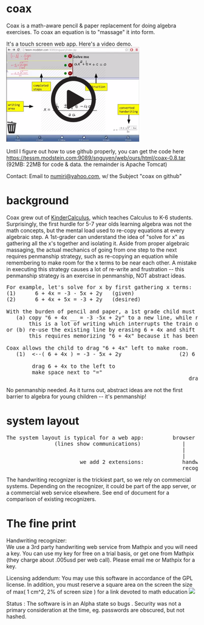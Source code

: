 # coax
Coax is a math-aware pencil & paper replacement for doing algebra exercises.  To coax an equation is to "massage" it into form.

It's a touch screen web app.  Here's a video demo.  
<a href="http://tessm.modstein.com:9089/snguyen/web/ours/html/demo.mp4"><img src="play-coax.png"></a>

Until I figure out how to use github properly, you can get the code here https://tessm.modstein.com:9089/snguyen/web/ours/html/coax-0.8.tar 
(92MB: 22MB for code & data.  the remainder is Apache Tomcat)

Contact:  Email to numiri@yahoo.com, w/ the Subject "coax on github" <br>

# background
Coax grew out of <a href="https://en.wikiversity.org/wiki/KinderCalculus">KinderCalculus</a>, which teaches Calculus to K-6 students.  Surprisingly, the first hurdle for 5-7 year olds learning algebra was not the math concepts, but the mental load used to re-copy equations at every algebraic step.  A 1st-grader can understand the idea of "solve for x" as gathering all the x's together and isolating it.  Aside from proper algebraic massaging, the actual mechanics of going from one step to the next requires penmanship strategy, such as re-copying an equation while remembering to make room for the x terms to be near each other.  A mistake in executing this strategy causes a lot of re-write and frustration -- this penmanship strategy is an exercise in penmanship, NOT abstract ideas.
<pre>
For example, let's solve for x by first gathering x terms: 
(1)      6 + 4x = -3 - 5x + 2y   (given)
(2)      6 + 4x + 5x = -3 + 2y   (desired)

With the burden of pencil and paper, a 1st grade child must exerts mental effort either by 
   (a) copy "6 + 4x __ = -3 -5x + 2y" to a new line, while remembering to leave the blank space.  
       this is a lot of writing which interrupts the train of thought.
or (b) re-use the existing line by erasing 6 + 4x and shift it left to make room.  
       this requires memorizing "6 + 4x" because it has been erased.  again, interrupting the chain of thought.

Coax allows the child to drag "6 + 4x" left to make room.  
   (1)  <--( 6 + 4x ) = -3 - 5x + 2y                  (2) 6 + 4x  _   = -3 - 5x + 2y   
                                                                   ^         |
        drag 6 + 4x to the left to                                 |         | 
        make space next to "="                                     +---------+
                                                         drag 5x across the " = "
</pre>
No penmanship needed.  As it turns out, abstract ideas are not the first barrier to algebra for young children -- it's penmanship!

# system layout
<pre>
The system layout is typical for a web app:         browser  <--> app server <--> database.
               (lines show communications)             |             |
                                                       |        +----+-----+     
                                                       |        |          |
                       we add 2 extensions:            handwriting     computer algebra
                                                       recognizer(s)   system (maxima)
</pre>
The handwriting recognizer is the trickiest part, so we rely on commercial systems.  Depending on the recognizer, it could be part of the app server, or a commercial web service elsewhere.  See end of document for a comparison of existing recognizers.

# The fine print
Handwriting recognizer:  
We use a 3rd party handwriting web service from Mathpix and you will need a key.  You can use my key for free on a trial basis, or get one from Mathpix (they charge about .005usd per web call).  Please email me or Mathpix for a key.

Licensing addendum:
You may use this software in accordance of the GPL license.  In addition, you must reserve a square area on the screen  the size of max( 1 cm^2, 2% of screen size ) for a link devoted to math education
<a href=[to-be-determined.html]><img src=[to-be-determined.png]></a>

Status : The software is in an Alpha state so bugs .  Security was not a primary consideration at the time, eg. passwords are obscured, but not hashed.
